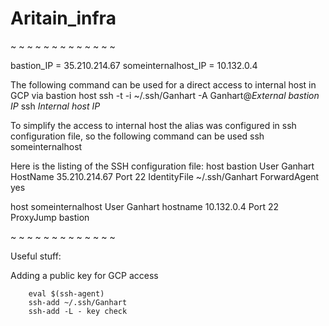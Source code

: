 # Aritain_infra
~ ~ ~ ~ ~ ~ ~ ~ ~ ~ ~ ~ ~

bastion_IP = 35.210.214.67
someinternalhost_IP = 10.132.0.4

The following command can be used for a direct access to internal host in GCP via bastion host
ssh -t -i ~/.ssh/Ganhart -A Ganhart@*External bastion IP* ssh *Internal host IP*

To simplify the access to internal host the alias was configured in ssh configuration file, so the following command can be used
ssh someinternalhost

Here is the listing of the SSH configuration file:
host bastion
        User Ganhart
        HostName 35.210.214.67
        Port 22
        IdentityFile ~/.ssh/Ganhart
        ForwardAgent yes

host someinternalhost
        User Ganhart
        hostname 10.132.0.4
        Port 22
        ProxyJump bastion

~ ~ ~ ~ ~ ~ ~ ~ ~ ~ ~ ~ ~

Useful stuff:

Adding a public key for GCP access

        eval $(ssh-agent)
        ssh-add ~/.ssh/Ganhart
        ssh-add -L - key check
